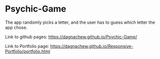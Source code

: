 # Psychic-Game
The app randomly picks a letter, and the user has to guess which letter the app chose.

Link to github pages: https://dagnachew.github.io/Psychic-Game/

Link to Portfolio page: https://dagnachew.github.io/Responsive-Portfolio/portfolio.html
